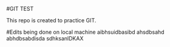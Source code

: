 #GIT TEST


This repo is created to practice GIT.

#Edits being done on local machine
aibhsuidbasibd
ahsdbsahd
abhdbsabdisda
sdhksanlDKAX
